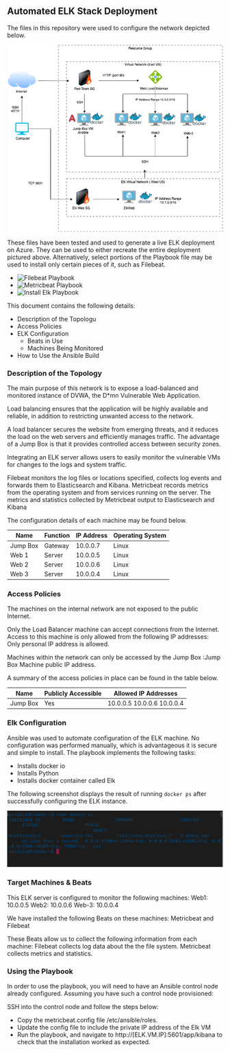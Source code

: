 ## Automated ELK Stack Deployment

The files in this repository were used to configure the network depicted below.

![Network Diagram](https://github.com/jennjimenez/cybersecurity-project/blob/main/diagrams/Copy%20of%20Virtual%20Network%20ELKS.png)

These files have been tested and used to generate a live ELK deployment on Azure. They can be used to either recreate the entire deployment pictured above. Alternatively, select portions of the Playbook file may be used to install only certain pieces of it, such as Filebeat.

  - ![ Filebeat Playbook](https://github.com/jennjimenez/cybersecurity-project/blob/main/ansible/filebeat-playbook.yml)
  - ![Metricbeat Playbook](https://github.com/jennjimenez/cybersecurity-project/blob/main/ansible/metricbeat-playbook.yml)
  - ![Install Elk Playbook](https://github.com/jennjimenez/cybersecurity-project/blob/main/ansible/install-elk.yml)
  
  This document contains the following details:
- Description of the Topologu
- Access Policies
- ELK Configuration
  - Beats in Use
  - Machines Being Monitored
- How to Use the Ansible Build


### Description of the Topology

The main purpose of this network is to expose a load-balanced and monitored instance of DVWA, the D*mn Vulnerable Web Application.

Load balancing ensures that the application will be highly available and reliable, in addition to restricting unwanted access to the network.

A load balancer secures the website from emerging threats, and it reduces the load on the web servers and efficiently manages traffic. The advantage of a Jump Box is that it provides controlled access between security zones.

Integrating an ELK server allows users to easily monitor the vulnerable VMs for changes to the logs and system traffic.

Filebeat monitors the log files or locations specified, collects log events and forwards them to Elasticsearch and Kibana. Metricbeat records metrics from the operating system and from services running on the server. The metrics and statistics collected by Metricbeat output to Elasticsearch and Kibana

The configuration details of each machine may be found below.

| Name     | Function | IP Address | Operating System |
|----------|----------|------------|------------------|
| Jump Box |Gateway   | 10.0.0.7   | Linux            |
| Web 1    |Server    | 10.0.0.5   | Linux            |
| Web 2    |Server    | 10.0.0.6   | Linux            |
| Web 3    |Server    | 10.0.0.4   | Linux            |

### Access Policies

The machines on the internal network are not exposed to the public Internet. 

Only the Load Balancer machine can accept connections from the Internet. Access to this machine is only allowed from the following IP addresses: Only personal IP address is allowed.

Machines within the network can only be accessed by the Jump Box :Jump Box Machine public IP address. 

A summary of the access policies in place can be found in the table below.

| Name     | Publicly Accessible | Allowed IP Addresses |
|----------|---------------------|----------------------|
| Jump Box | Yes                 | 10.0.0.5 10.0.0.6 10.0.0.4|
      
### Elk Configuration

Ansible was used to automate configuration of the ELK machine. No configuration was performed manually, which is advantageous it is secure and simple to install.
The playbook implements the following tasks:
  - Installs docker io
  - Installs Python
  - Installs docker container called Elk

The following screenshot displays the result of running `docker ps` after successfully configuring the ELK instance.

![docker ps output](https://github.com/jennjimenez/cybersecurity-project/blob/main/ansible/docker%20ps.png)

### Target Machines & Beats
This ELK server is configured to monitor the following machines:
Web1:  10.0.0.5
Web2:  10.0.0.6
Web-3: 10.0.0.4

We have installed the following Beats on these machines:
Metricbeat and Filebeat

These Beats allow us to collect the following information from each machine:
Filebeat collects log data about the the file system.
Metricbeat collects metrics and statistics.

### Using the Playbook
In order to use the playbook, you will need to have an Ansible control node already configured. Assuming you have such a control node provisioned: 

SSH into the control node and follow the steps below:
- Copy the metricbeat.config file /etc/ansible/roles.
- Update the config file to include the private IP address of the Elk VM
- Run the playbook, and navigate to http://[ELK.VM.IP]:5601/app/kibana to check that the installation worked as expected.


